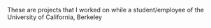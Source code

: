 These are projects that I worked on while a student/employee of the University of California, Berkeley